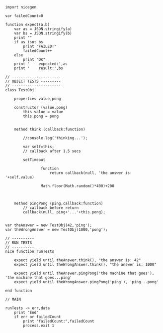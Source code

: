 
    import nicegen 

    var failedCount=0

    function expect(a,b)
        var as = JSON.stringify(a)
        var bs = JSON.stringify(b)
        print ""
        if as isnt bs
            print "FAILED!"
            failedCount++
        else
            print "OK"
        print '    expected:',as
        print '    result:',bs
        
    // ----------------------
    // OBJECT TESTS ---------
    // ----------------------
    class TestObj

        properties value,pong

        constructor (value,pong)
            this.value = value
            this.pong = pong
    

        method think (callback:function)

            //console.log('thinking...');
            
            var self=this;
            // callback after 1.5 secs
            
            setTimeout 
            
                    function 
                        return callback(null, 'the answer is: '+self.value)

                    Math.floor(Math.random()*400)+200



        method pingPong (ping,callback:function)
            // callback before return
            callback(null, ping+'...'+this.pong);


    var theAnswer = new TestObj(42,'ping');
    var theWrongAnswer = new TestObj(1000,'pong');

    // ----------
    // RUN TESTS 
    // ----------
    nice function runTests

        expect yield until theAnswer.think(), "the answer is: 42"
        expect yield until theWrongAnswer.think(), "the answer is: 1000"
        
        expect yield until theAnswer.pingPong('the machine that goes'), 'the machine that goes...ping'
        expect yield until theWrongAnswer.pingPong('ping'), 'ping...pong'

    end function

    // MAIN

    runTests -> err,data
        print "End"
        if err or failedCount
            print "failedCount:",failedCount
            process.exit 1


